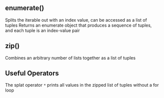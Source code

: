## enumerate()
Splits the iterable out with an index value, can be accessed as a list of tuples
Returns an enumerate object that produces a sequence of tuples, and each tuple is an index-value pair

## zip()
Combines an arbitrary number of lists together as a list of tuples

## Useful Operators
The splat operator `*` prints all values in the zipped list of tuples without a for loop

